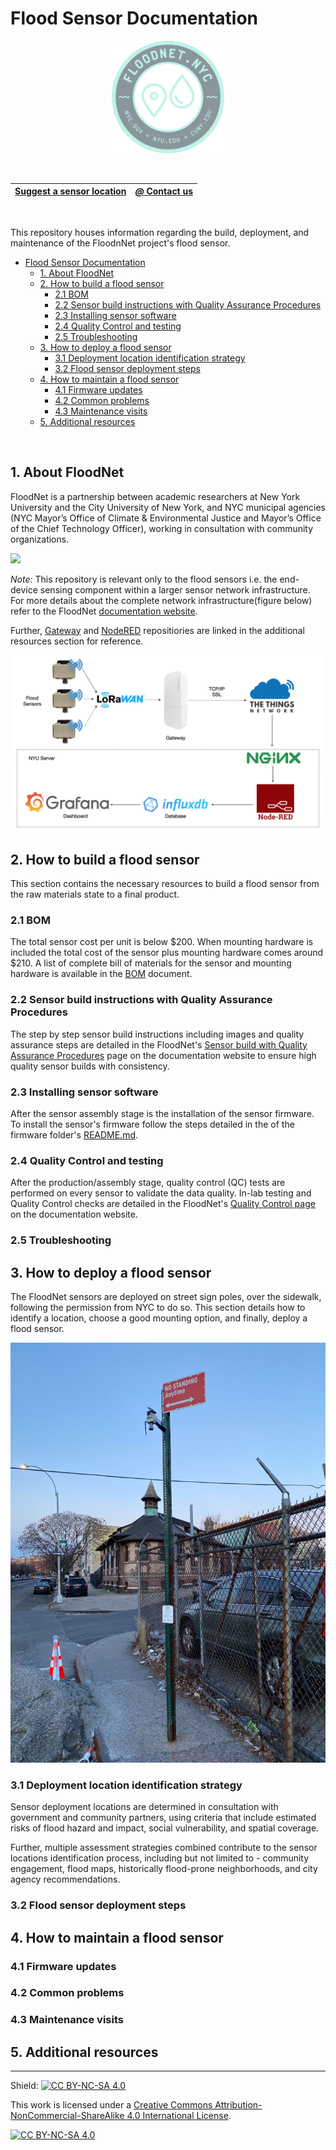 # Flood Sensor Documentation
<p align="center">
    <a href="https://www.floodnet.nyc/">
        <img src="img/logo.png" height="180">
    </a>
</p>

<br>


| [Suggest a sensor location](https://docs.google.com/forms/d/e/1FAIpQLScIM4Nu0z6l5HO8uzl9k4RGRSzU549LakNMNijnjGAHodFg9w/viewform) | [_@_ Contact us](mailto:info@floodnet.nyc) |
| :----------: | :----------: |

<br>

This repository houses information regarding the build, deployment, and maintenance of the FloodnNet project's flood sensor.
<br>

- [Flood Sensor Documentation](#flood-sensor-documentation)
  - [1. About FloodNet](#1-about-floodnet)
  - [2. How to build a flood sensor](#2-how-to-build-a-flood-sensor)
    - [2.1 BOM](#21-bom)
    - [2.2 Sensor build instructions with Quality Assurance Procedures](#22-sensor-build-instructions-with-quality-assurance-procedures)
    - [2.3 Installing sensor software](#23-installing-sensor-software)
    - [2.4 Quality Control and testing](#24-quality-control-and-testing)
    - [2.5 Troubleshooting](#25-troubleshooting)
  - [3. How to deploy a flood sensor](#3-how-to-deploy-a-flood-sensor)
    - [3.1 Deployment location identification strategy](#31-deployment-location-identification-strategy)
    - [3.2 Flood sensor deployment steps](#32-flood-sensor-deployment-steps)
  - [4. How to maintain a flood sensor](#4-how-to-maintain-a-flood-sensor)
    - [4.1 Firmware updates](#41-firmware-updates)
    - [4.2 Common problems](#42-common-problems)
    - [4.3 Maintenance visits](#43-maintenance-visits)
  - [5. Additional resources](#5-additional-resources)
<br>

## 1. About FloodNet
FloodNet is a partnership between academic researchers at New York University and the City University of New York, and NYC municipal agencies (NYC Mayor’s Office of Climate & Environmental Justice and Mayor’s Office of the Chief Technology Officer), working in consultation with community organizations.

<img src="img/mountedv3.jpeg" width="480" >

_Note:_ This repository is relevant only to the flood sensors i.e. the end-device sensing component within a larger sensor network infrastructure. For more details about the complete network infrastructure(figure below) refer to the FloodNet [documentation website](https://floodnet-nyc.github.io//real-time-data-pipeline/#31-data-flow-pipeline-overview). 

Further, [Gateway](https://github.com/floodnet-nyc/floodnet-gateway) and [NodeRED](https://github.com/floodnet-nyc/floodnet-nodered) repositiories are linked in the additional resources section for reference. 

<img src="img/nw-infrastructure-overview.png" >

## 2. How to build a flood sensor
This section contains the necessary resources to build a flood sensor from the raw materials state to a final product. 

### 2.1 BOM 
The total sensor cost per unit is below $200. When mounting hardware is included the total cost of the sensor plus mounting hardware comes around $210. A list of complete bill of materials for the sensor and mounting hardware is available in the [BOM](https://github.com/floodnet-nyc/flood-sensor/tree/main/hardware/BOM.md) document.


### 2.2 Sensor build instructions with Quality Assurance Procedures
The step by step sensor build instructions including images and quality assurance steps are detailed in the FloodNet's [Sensor build with Quality Assurance Procedures](https://floodnet-nyc.github.io//quality-management/sensor-assembly-qap/) page on the documentation website to ensure high quality sensor builds with consistency.


### 2.3 Installing sensor software
After the sensor assembly stage is the installation of the sensor firmware. To install the sensor's firmware follow the steps detailed in the of the firmware folder's [README.md](https://github.com/floodnet-nyc/flood-sensor/tree/main/firmware/readme.md). 


### 2.4 Quality Control and testing 
After the production/assembly stage, quality control (QC) tests are performed on every sensor to validate the data quality. In-lab testing and Quality Control checks are detailed in the FloodNet's [Quality Control page](https://floodnet-nyc.github.io//quality-management/quality-control/) on the documentation website.

### 2.5 Troubleshooting

## 3. How to deploy a flood sensor

The FloodNet sensors are deployed on street sign poles, over the sidewalk, following the permission from NYC to do so. This section details how to identify a location, choose a good mounting option, and finally, deploy a flood sensor.

<img src="img/sensor-over-sidewalk.jpg" width="560" >

### 3.1 Deployment location identification strategy
Sensor deployment locations are determined in consultation with government and community partners, using criteria that include estimated risks of flood hazard and impact, social vulnerability, and spatial coverage.

Further, multiple assessment strategies combined contribute to the sensor locations identification process, including but not limited to - community engagement, flood maps, historically flood-prone neighborhoods, and city agency recommendations.

### 3.2 Flood sensor deployment steps

## 4. How to maintain a flood sensor

### 4.1 Firmware updates

### 4.2 Common problems

### 4.3 Maintenance visits

## 5. Additional resources


------------------------------------------------------------------------------------------------------------------------
Shield: [![CC BY-NC-SA 4.0][cc-by-nc-sa-shield]][cc-by-nc-sa]

This work is licensed under a
[Creative Commons Attribution-NonCommercial-ShareAlike 4.0 International License][cc-by-nc-sa].

[![CC BY-NC-SA 4.0][cc-by-nc-sa-image]][cc-by-nc-sa]

[cc-by-nc-sa]: http://creativecommons.org/licenses/by-nc-sa/4.0/
[cc-by-nc-sa-image]: https://licensebuttons.net/l/by-nc-sa/4.0/88x31.png
[cc-by-nc-sa-shield]: https://img.shields.io/badge/License-CC%20BY--NC--SA%204.0-lightgrey.svg
